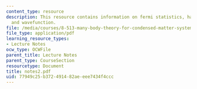 ```yaml
---
content_type: resource
description: This resource contains information on fermi statistics, hall effect,
  and wavefunction.
file: /media/courses/8-513-many-body-theory-for-condensed-matter-systems-fall-2004/77949c25b372491482aeeee7434f4ccc_notes2.pdf
file_type: application/pdf
learning_resource_types:
- Lecture Notes
ocw_type: OCWFile
parent_title: Lecture Notes
parent_type: CourseSection
resourcetype: Document
title: notes2.pdf
uid: 77949c25-b372-4914-82ae-eee7434f4ccc
---
```

